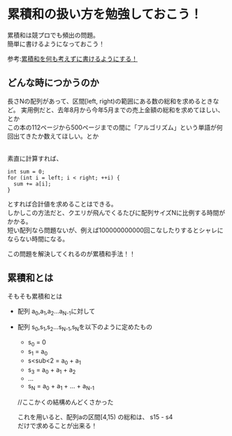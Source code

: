 # 累積和の扱い方を勉強しておこう！

累積和は競プロでも頻出の問題。  
簡単に書けるようになっておこう！

参考:[累積和を何も考えずに書けるようにする！](https://qiita.com/drken/items/56a6b68edef8fc605821)

## どんな時につかうのか

長さNの配列があって、区間[left, right)の範囲にある数の総和を求めるときなど。
実用例だと、去年8月から今年5月までの売上金額の総和を求めてほしい、とか  
この本の112ページから500ページまでの間に「アルゴリズム」という単語が何回出てきたか数えてほしい。とか

<br>
素直に計算すれば、

```
int sum = 0;
for (int i = left; i < right; ++i) {
  sum += a[i];
}
```

とすれば合計値を求めることはできる。  
しかしこの方法だと、クエリが飛んでくるたびに配列サイズNに比例する時間がかかる。  
短い配列なら問題ないが、例えば100000000000回こなしたりするとシャレにならない時間になる。  

この問題を解決してくれるのが累積和手法！！

## 累積和とは

そもそも累積和とは
- 配列 a<sub>0</sub>,a<sub>1</sub>,a<sub>2</sub>...a<sub>N-1</sub>に対して
- 配列 s<sub>0</sub>,s<sub>1</sub>,s<sub>2</sub>...s<sub>N-1</sub>,s<sub>N</sub>を以下のように定めたもの
  - s<sub>0</sub> = 0
  - s<sub>1</sub> = a<sub>0</sub>
  - s<sub<2</sub> = a<sub>0</sub> + a<sub>1</sub>
  - s<sub>3</sub> = a<sub>0</sub> + a<sub>1</sub> + a<sub>2</sub>
  - ...
  - s<sub>N</sub> = a<sub>0</sub> + a<sub>1</sub> + ... + a<sub>N-1</sub>
  
  //ここかくの結構めんどくさかった
  
  
  これを用いると、配列aの区間[4,15) の総和は、
  s<span>15</span> - s<span>4</span>  
  だけで求めることが出来る！

